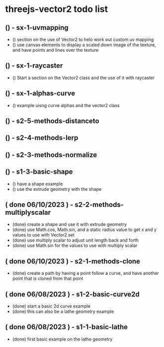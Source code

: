 # threejs-vector2 todo list


<!-- UVMAPPING -->

## () - sx-1-uvmapping
* () section on the use of Vector2 to helo work out custom uv mapping
* () use canvas elements to display a scaled down image of the texture, and have points and lines over the texture

<!-- RAYCASTER -->

## () - sx-1-raycaster
* () Start a section on the Vector2 class and the use of it with raycaster

<!-- Curve Alpha Section -->

## () - sx-1-alphas-curve
* () example uisng curve alphas and the vector2 class

<!-- METHODS SECTION -->

## () - s2-5-methods-distanceto 

## () - s2-4-methods-lerp

## () - s2-3-methods-normalize 



<!-- EXPAND BASIC SECTION -->

## () - s1-3-basic-shape
* () have a shape example
* () use the extrude geometry with the shape

<!-- DONE -->

## ( done 06/10/2023 ) - s2-2-methods-multiplyscalar
* (done) create a shape and use it with extrude geometry
* (done) use Math.cos, Math.sin, and a static radius value to get x and y values to use with Vector2.set
* (done) use multiply scalar to adjust unit length back and forth
* (done) use Math.sin for the values to use with multiply scalar

## ( done 06/10/2023 ) - s2-1-methods-clone
* (done) create a path by having a point follow a curve, and have another point that is cloned from that point

## ( done 06/08/2023 ) - s1-2-basic-curve2d
* (done) start a basic 2d curve example
* (done) this can also be a lathe geometry example

## ( done 06/08/2023 ) - s1-1-basic-lathe
* (done) first basic example on the lathe geometry



